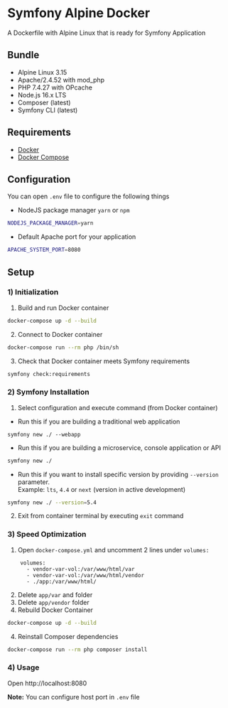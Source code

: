 # Symfony Alpine Docker
A Dockerfile with Alpine Linux that is ready for Symfony Application

## Bundle
- Alpine Linux 3.15
- Apache/2.4.52 with mod_php
- PHP 7.4.27 with OPcache
- Node.js 16.x LTS
- Composer (latest)
- Symfony CLI (latest)

## Requirements

* [Docker](https://docs.docker.com/engine/install/)
* [Docker Compose](https://docs.docker.com/compose/install/)

## Configuration

You can open `.env` file to configure the following things
* NodeJS package manager `yarn` or `npm`
```bash
NODEJS_PACKAGE_MANAGER=yarn
```
* Default Apache port for your application
```bash
APACHE_SYSTEM_PORT=8080
```

## Setup

### 1) Initialization
1) Build and run Docker container
```bash
docker-compose up -d --build
```

2) Connect to Docker container
```bash
docker-compose run --rm php /bin/sh
```

3) Check that Docker container meets Symfony requirements
```bash
symfony check:requirements
```

### 2) Symfony Installation

1) Select configuration and execute command (from Docker container)
* Run this if you are building a traditional web application
```
symfony new ./ --webapp
```

* Run this if you are building a microservice, console application or API
```bash
symfony new ./
```

* Run this if you want to install specific version by providing `--version` parameter.<br>
Example: `lts`, `4.4` or `next` (version in active development)
```bash
symfony new ./ --version=5.4
```

2) Exit from container terminal by executing `exit` command

### 3) Speed Optimization

1) Open `docker-compose.yml` and uncomment 2 lines under `volumes:`
```
    volumes:
      - vendor-var-vol:/var/www/html/var
      - vendor-var-vol:/var/www/html/vendor
      - ./app:/var/www/html/
```
2) Delete `app/var` and  folder
3) Delete `app/vendor` folder
4) Rebuild Docker Container
```bash
docker-compose up -d --build
```
4) Reinstall Composer dependencies
```bash
docker-compose run --rm php composer install
```

### 4) Usage

Open http://localhost:8080

**Note:** You can configure host port in `.env` file
